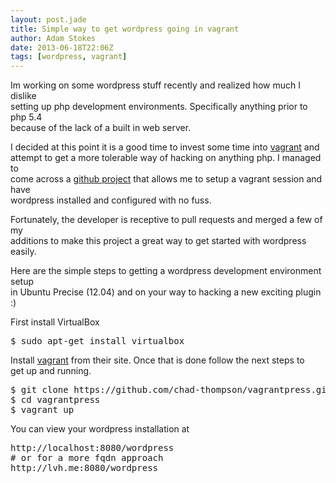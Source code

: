 ```yaml
---
layout: post.jade
title: Simple way to get wordpress going in vagrant
author: Adam Stokes
date: 2013-06-18T22:06Z
tags: [wordpress, vagrant]
---
```

<p>Im working on some wordpress stuff recently and realized how much I dislike<br />
setting up php development environments. Specifically anything prior to php 5.4<br />
because of the lack of a built in web server.</p>
<p>I decided at this point it is a good time to invest some time into <a href=&#34;http://vagrantup.com&#34;>vagrant</a> and<br />
attempt to get a more tolerable way of hacking on anything php. I managed to<br />
come across a <a href=&#34;https://github.com/chad-thompson/vagrantpress&#34;>github project</a> that allows me to setup a vagrant session and have<br />
wordpress installed and configured with no fuss.</p>
<p>Fortunately, the developer is receptive to pull requests and merged a few of my<br />
additions to make this project a great way to get started with wordpress<br />
easily.</p>
<p>Here are the simple steps to getting a wordpress development environment setup<br />
in Ubuntu Precise (12.04) and on your way to hacking a new exciting plugin :)</p>
<p>First install VirtualBox</p>
<pre class=&#34;prettyprint&#34;>
$ sudo apt-get install virtualbox
</pre>
<p>Install <a href=&#34;http://vagrantup.com&#34;>vagrant</a> from their site. Once that is done follow the next steps to<br />
get up and running.</p>
<pre class=&#34;prettyprint&#34;>
$ git clone https://github.com/chad-thompson/vagrantpress.git
$ cd vagrantpress
$ vagrant up
</pre>
<p>You can view your wordpress installation at </p>
<pre class=&#34;prettyprint&#34;>
http://localhost:8080/wordpress
# or for a more fqdn approach
http://lvh.me:8080/wordpress
</pre>
